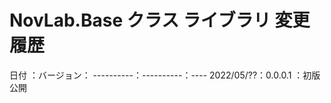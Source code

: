 ﻿# NovLab.Base クラス ライブラリ 変更履歴

日付      ：バージョン：
----------：----------：----
2022/05/??：0.0.0.1   ：初版公開
